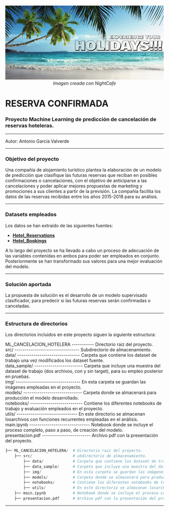 <p align="center";">
  <img src="./src/img/cabeceralite.jpg" alt="imagen" style=width: 98%;">
  <i><i">Imagen creada con NightCafe</i>
</p>
  
# RESERVA CONFIRMADA
### Proyecto Machine Learning de predicción de cancelación de reservas hoteleras.

---

Autor: Antonio García Valverde

---

### Objetivo del proyecto
Una compañía de alojamiento turístico plantea la elaboración de un modelo de predicción que clasifique las futuras reservas que reciban en posibles confirmaciones o cancelaciones, con el objetivo de anticiparse a las cancelaciones y poder aplicar mejores propuestas de marketing y promociones a sus clientes a partir de la previsión.
La compañía facilita los datos de las reservas recibidas entre los años 2015-2018 para su análisis.

---

### Datasets empleados
Los datos se han extraído de las siguientes fuentes:
* **[Hotel_Reservations]("https://www.kaggle.com/datasets/ahsan81/hotel-reservations-classification-dataset")**
* **[Hotel_Bookings]("https://www.kaggle.com/datasets/moro146/hotel-bookings")**

A lo largo del proyecto se ha llevado a cabo un proceso de adecuación de las variables contenidas en ambos para poder ser empleados en conjunto.  
Posteriormente se han transformado sus valores para una mejor evaluación del modelo.  

---

### Solución aportada
La propuesta de solución es el desarrollo de un modelo supervisado clasificador, para predecir si las futuras reservas serán confirmadas o canceladas.  

---

### Estructura de directorios
Los directorios incluidos en este proyecto siguen la siguiente estructura:  

ML_CANCELACION_HOTELERA ----------- Directorio raiz del proyecto.  
    src/ -------------------------------- Subdirectorio de almacenamiento.  
        data/ ------------------------------- Carpeta que contiene los dataset de trabajo una vez modificados los dataset fuente.  
        data_sample/ ------------------------ Carpeta que incluye una muestra del dataset de trabajo (dos archivos, con y sin target), para su empleo posterior en pruebas.  
        img/ -------------------------------- En esta carpeta se guardan las imágenes empleadas en el proyecto.  
        models/ ----------------------------- Carpeta donde se almacenará para producción el modelo desarrollado.  
        notebooks/ -------------------------- Contiene los diferentes notebooks de trabajo y evaluación empleados en el proyecto.  
        utils/ ------------------------------ En este directorio se almacenan losarchivos con funciones recurrentes empleadas en el análisis.  
    main.ipynb ------------------------------ Notebook donde se incluye el proceso completo, paso a paso, de creación del modelo.  
    presentacion.pdf ------------------------ Archivo pdf con la presentación del proyecto.  


```python
├── ML_CANCELACION_HOTELERA/  # Directorio raiz del proyecto.  
    ├── src/                  # ubdirectorio de almacenamiento.
        ├── data/             # Carpeta que contiene los dataset de trabajo una vez modificados los dataset fuente. 
        ├── data_sample/      # Carpeta que incluye una muestra del dataset de trabajo (dos archivos, con y sin target), para su empleo posterior en pruebas.
        ├── img/              # En esta carpeta se guardan las imágenes empleadas en el proyecto.
        ├── models/           # Carpeta donde se almacenará para producción el modelo desarrollado.
        ├── notebooks/        # Contiene los diferentes notebooks de trabajo y evaluación empleados en el proyecto.
        ├── utils/            # En este directorio se almacenan losarchivos con funciones recurrentes empleadas en el análisis.
    ├── main.ipynb            # Notebook donde se incluye el proceso completo, paso a paso, de creación del modelo.
    ├── presentacion.pdf      # Archivo pdf con la presentación del proyecto.
```

---


    
